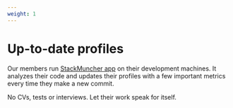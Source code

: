 ```yaml
---
weight: 1
---
```


# Up-to-date profiles

Our members run [StackMuncher app](https://github/stackmuncher/stm) on their development machines. It analyzes their code and updates their profiles with a few important metrics every time they make a new commit.

No CVs, tests or interviews. Let their work speak for itself.